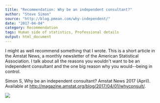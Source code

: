 ```yaml
---
title: "Recommendation: Why be an independent consultant?"
author: "Steve Simon"
source: "http://blog.pmean.com/why-independent/"
date: "2017-04-04"
category: Recommendation
tags: Human side of statistics, Professional details
output: html_document
---
```


I might as well recommend something that I wrote. This is a short
article in the Amstat News, a monthly newsletter of the American
Statistical Association. I talk about all the reasons you wouldn't want
to be an independent consultant and the one big reason why you
would--being in control.

<!---More--->

Simon S, Why be an independent consultant? Amstat News 2017 (April).
Available at <http://magazine.amstat.org/blog/2017/04/01/whyconsult/>.

![](http://www.pmean.com/images/why-independent01.png)




